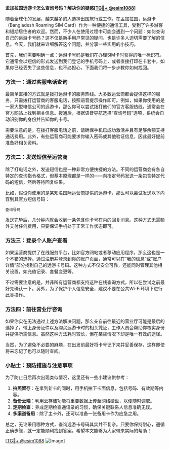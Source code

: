 **孟加拉国远游卡怎么查询号码？解决你的疑惑[[TG💪+ @esim1088](https://t.me/s/esim1088)]**

随着全球化的发展，越来越多的人选择出国旅行或工作。在孟加拉国，远游卡（Bangladesh Roaming SIM Card）作为一种便捷的通信工具，受到了许多游客和短期居住者的欢迎。然而，不少人在使用过程中可能会遇到一个问题：如何查询自己的远游卡号码？这不仅是新手用户常见的疑问，也是许多人迫切需要了解的信息。今天，我们就来详细解答这个问题，并分享一些实用的小技巧。

首先，我们需要明确一点：远游卡号码是我们在办理SIM卡时获得的唯一标识符。它通常会以短信的形式发送到我们登记的手机号码上，或者直接打印在卡套中。如果你已经丢失了这些信息，也不必担心，下面我们将一步步教你如何找回。

### 方法一：通过客服电话查询

最简单直接的方式就是拨打远游卡的服务热线。大多数运营商都会提供这样的服务，只需拨打运营商的客服电话，按照语音提示操作即可。例如，如果你使用的是一家大型电信公司的远游卡，那么你可以尝试拨打他们的官方客服热线，通常会在官方网站上找到相关信息。拨通后，根据语音导航选择“查询号码”选项，系统会自动识别你的身份并告知你的卡号。

需要注意的是，在拨打客服电话之前，请确保手机已成功激活并且有足够余额支持通话费用。此外，有些运营商可能要求你输入密码或其他验证信息，因此最好提前准备好相关资料。

### 方法二：发送短信至运营商

除了打电话之外，发送短信也是一种非常方便快捷的方法。不同的运营商会有各自特定的查询指令格式，但基本原理都是一样的——向指定号码发送一条包含特定代码的短信，然后等待回复结果。

比如，假设你使用的是某知名国际运营商提供的远游卡，那么可以尝试发送以下内容到其官方短信号码：

```
查询号码
```

发送完毕后，几分钟内就会收到一条包含你卡号在内的回复消息。这种方式无需额外支付任何费用，只要保证手机处于正常工作状态即可。

### 方法三：登录个人账户查看

如果运营商提供了在线服务平台，比如官方网站或者移动应用程序，那么这也是一个不错的选择。通过注册并登录到你的账户页面，通常可以在“我的信息”或“账户详情”部分找到自己的远游卡号码。这种方式不仅安全可靠，还能同时管理其他相关设置，如充值记录、套餐变更等。

不过需要注意的是，并非所有运营商都支持这种在线查询方式，所以在尝试之前最好先确认一下。另外，为了保护个人信息安全，建议不要在公共Wi-Fi环境下进行此类操作。

### 方法四：前往营业厅咨询

如果你实在无法通过上述方法解决问题，那么亲自前往最近的营业厅可能是最后的选择了。带上身份证件以及购买远游卡时的相关凭证，工作人员会帮助你核实身份并提供所需信息。虽然这种方法耗时较长，但在某些情况下却是唯一有效的途径。

当然，为了避免不必要的麻烦，在出发前最好将卡号记下来并妥善保存，这样即使将来忘记了也可以随时查阅。

### 小贴士：预防措施与注意事项

为了防止日后再次出现类似情况，这里还有一些小建议供参考：

1. **拍照留存**：在拿到新卡的同时，用手机拍下卡面信息，包括号码、有效期等内容。
2. **备份云端**：利用云存储功能将重要数据上传至网络硬盘，以便随时调取。
3. **定期检查**：养成定期检查通讯录的习惯，确保关键联系人信息准确无误。
4. **多渠道备用**：除了主卡外，还可以准备一张备用卡作为应急之用。

总之，无论采用哪种方式，查询远游卡号码其实并不复杂。只要你保持耐心，遵循正确步骤，就一定能顺利找到答案。希望本文能够为大家带来实际的帮助！

[[TG💪+ @esim1088](https://t.me/s/esim1088) ![Image](https://i.postimg.cc/4NQfJmqS/Snipaste-2025-05-13-00-14-12.png)]